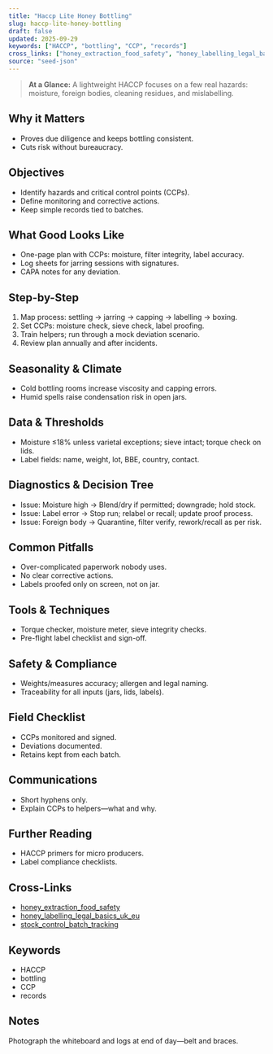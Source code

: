 ```yaml
---
title: "Haccp Lite Honey Bottling"
slug: haccp-lite-honey-bottling
draft: false
updated: 2025-09-29
keywords: ["HACCP", "bottling", "CCP", "records"]
cross_links: ["honey_extraction_food_safety", "honey_labelling_legal_basics_uk_eu", "stock_control_batch_tracking"]
source: "seed-json"
---
```


> **At a Glance:** A lightweight HACCP focuses on a few real hazards: moisture, foreign bodies, cleaning residues, and mislabelling.

## Why it Matters
- Proves due diligence and keeps bottling consistent.
- Cuts risk without bureaucracy.

## Objectives
- Identify hazards and critical control points (CCPs).
- Define monitoring and corrective actions.
- Keep simple records tied to batches.

## What Good Looks Like
- One-page plan with CCPs: moisture, filter integrity, label accuracy.
- Log sheets for jarring sessions with signatures.
- CAPA notes for any deviation.

## Step-by-Step
1) Map process: settling → jarring → capping → labelling → boxing.
2) Set CCPs: moisture check, sieve check, label proofing.
3) Train helpers; run through a mock deviation scenario.
4) Review plan annually and after incidents.

## Seasonality & Climate
- Cold bottling rooms increase viscosity and capping errors.
- Humid spells raise condensation risk in open jars.

## Data & Thresholds
- Moisture ≤18% unless varietal exceptions; sieve intact; torque check on lids.
- Label fields: name, weight, lot, BBE, country, contact.

## Diagnostics & Decision Tree
- Issue: Moisture high -> Blend/dry if permitted; downgrade; hold stock.
- Issue: Label error -> Stop run; relabel or recall; update proof process.
- Issue: Foreign body -> Quarantine, filter verify, rework/recall as per risk.

## Common Pitfalls
- Over-complicated paperwork nobody uses.
- No clear corrective actions.
- Labels proofed only on screen, not on jar.

## Tools & Techniques
- Torque checker, moisture meter, sieve integrity checks.
- Pre-flight label checklist and sign-off.

## Safety & Compliance
- Weights/measures accuracy; allergen and legal naming.
- Traceability for all inputs (jars, lids, labels).

## Field Checklist
- CCPs monitored and signed.
- Deviations documented.
- Retains kept from each batch.

## Communications
- Short hyphens only.
- Explain CCPs to helpers—what and why.

## Further Reading
- HACCP primers for micro producers.
- Label compliance checklists.

## Cross-Links
- [honey_extraction_food_safety](/topics/honey-extraction-food-safety/)
- [honey_labelling_legal_basics_uk_eu](/topics/honey-labelling-legal-basics-uk-eu/)
- [stock_control_batch_tracking](/topics/stock-control-batch-tracking/)

## Keywords
- HACCP
- bottling
- CCP
- records

## Notes
Photograph the whiteboard and logs at end of day—belt and braces.
